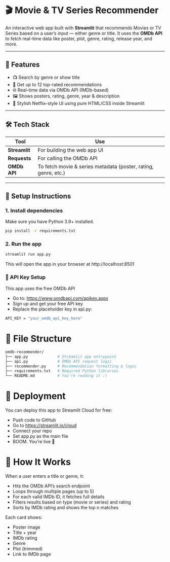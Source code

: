 # 🎬 Movie & TV Series Recommender

An interactive web app built with **Streamlit** that recommends Movies or TV Series based on a user’s input — either genre or title. It uses the **OMDb API** to fetch real-time data like poster, plot, genre, rating, release year, and more.

---

## 🌟 Features

- 📺 Search by genre or show title
- 🍿 Get up to 12 top-rated recommendations
- 🌐 Real-time data via OMDb API (IMDb-based)
- 🖼️ Shows posters, rating, genre, year & description
- 🎨 Stylish Netflix-style UI using pure HTML/CSS inside Streamlit

---

## 🛠 Tech Stack

| Tool       | Use |
|------------|-----|
| **Streamlit** | For building the web app UI |
| **Requests**  | For calling the OMDb API |
| **OMDb API**  | To fetch movie & series metadata (poster, rating, genre, etc.) |

---

## 🔧 Setup Instructions

### 1. **Install dependencies**
Make sure you have Python 3.9+ installed.

```bash
pip install -r requirements.txt
```
### 2. **Run the app**

```bash
streamlit run app.py
```

This will open the app in your browser at http://localhost:8501

### **🔐 API Key Setup**
This app uses the free OMDb API

- Go to: https://www.omdbapi.com/apikey.aspx
- Sign up and get your free API key
- Replace the placeholder key in api.py:

```bash
API_KEY = "your_omdb_api_key_here"
```

# 📁 File Structure

```bash
omdb-recommender/
├── app.py             # Streamlit app entrypoint
├── api.py             # OMDb API request logic
├── recommender.py     # Recommendation formatting & logic
├── requirements.txt   # Required Python libraries
└── README.md          # You’re reading it :)
```

# 🚀 Deployment
You can deploy this app to Streamlit Cloud for free:

- Push code to GitHub
- Go to https://streamlit.io/cloud
- Connect your repo
- Set app.py as the main file
- BOOM. You’re live 🚀

# 🧠 How It Works
When a user enters a title or genre, it:

- Hits the OMDb API’s search endpoint
- Loops through multiple pages (up to 5)
- For each valid IMDb ID, it fetches full details
- Filters results based on type (movie or series) and rating
- Sorts by IMDb rating and shows the top n matches

Each card shows:
- Poster image
- Title + year
- IMDb rating
- Genre
- Plot (trimmed)
- Link to IMDb page
